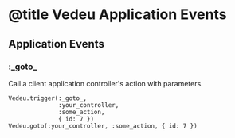 # @title Vedeu Application Events

## Application Events

### :\_goto_
Call a client application controller's action with parameters.

    Vedeu.trigger(:_goto_,
                  :your_controller,
                  :some_action,
                  { id: 7 })
    Vedeu.goto(:your_controller, :some_action, { id: 7 })
